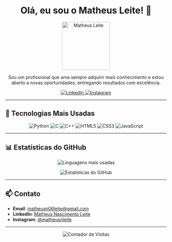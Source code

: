 <h1 align="center">Olá, eu sou o Matheus Leite! 👋</h1>

<p align="center">
  <a href="https://github.com/matheusnleite">
    <img src="https://avatars.githubusercontent.com/u/60453034?v=4" width="150px" alt="Matheus Leite"/>
  </a>
</p>

<p align="center">
  Sou um profissional que ama sempre adquirir mais conhecimento e estou aberto a novas oportunidades, entregando resultados com excelência.
</p>

<p align="center">
  <a href="https://www.linkedin.com/in/matheus-nascimento-leite-8a5397251/">
    <img src="https://img.shields.io/badge/LinkedIn-Perfil-blue" alt="LinkedIn"/>
  </a>
  <a href="https://www.instagram.com/matheusnleite/">
    <img src="https://img.shields.io/badge/Instagram-Perfil-red" alt="Instagram"/>
  </a>
</p>

---

## 🚀 Tecnologias Mais Usadas

<p align="center">
  <img src="https://img.shields.io/badge/Python-%233776AB.svg?style=for-the-badge&logo=python&logoColor=white" alt="Python"/>
  <img src="https://img.shields.io/badge/C-%2300599C.svg?style=for-the-badge&logo=c&logoColor=white" alt="C"/>
  <img src="https://img.shields.io/badge/C++-%2300599C.svg?style=for-the-badge&logo=c%2B%2B&logoColor=white" alt="C++"/>
  <img src="https://img.shields.io/badge/HTML5-%23E34F26.svg?style=for-the-badge&logo=html5&logoColor=white" alt="HTML5"/>
  <img src="https://img.shields.io/badge/CSS3-%231572B6.svg?style=for-the-badge&logo=css3&logoColor=white" alt="CSS3"/>
  <img src="https://img.shields.io/badge/JavaScript-%23F7DF1E.svg?style=for-the-badge&logo=javascript&logoColor=black" alt="JavaScript"/>
</p>

---

## 📊 Estatísticas do GitHub

<p align="center">
  <img src="https://github-readme-stats.vercel.app/api/top-langs/?username=matheusnleite&layout=compact&theme=radical" alt="Linguagens mais usadas"/>
</p>

<p align="center">
  <img src="https://github-readme-stats.vercel.app/api?username=matheusnleite&show_icons=true&theme=radical" alt="Estatísticas do GitHub"/>
</p>

---

## 📫 Contato

- **Email**: [matheusn06leite@gmail.com](mailto:matheusn06leite@gmail.com)
- **LinkedIn**: [Matheus Nascimento Leite](https://www.linkedin.com/in/matheus-nascimento-leite-8a5397251/)
- **Instagram**: [@matheusnleite](https://www.instagram.com/matheusnleite/)

---

<p align="center">
  <img src="https://komarev.com/ghpvc/?username=matheusnleite&color=blue" alt="Contador de Visitas"/>
</p>
